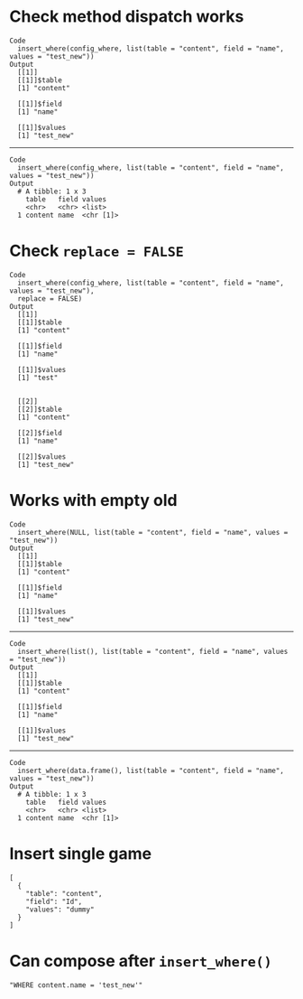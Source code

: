 # Check method dispatch works

    Code
      insert_where(config_where, list(table = "content", field = "name", values = "test_new"))
    Output
      [[1]]
      [[1]]$table
      [1] "content"
      
      [[1]]$field
      [1] "name"
      
      [[1]]$values
      [1] "test_new"
      
      

---

    Code
      insert_where(config_where, list(table = "content", field = "name", values = "test_new"))
    Output
      # A tibble: 1 x 3
        table   field values   
        <chr>   <chr> <list>   
      1 content name  <chr [1]>

# Check `replace = FALSE`

    Code
      insert_where(config_where, list(table = "content", field = "name", values = "test_new"),
      replace = FALSE)
    Output
      [[1]]
      [[1]]$table
      [1] "content"
      
      [[1]]$field
      [1] "name"
      
      [[1]]$values
      [1] "test"
      
      
      [[2]]
      [[2]]$table
      [1] "content"
      
      [[2]]$field
      [1] "name"
      
      [[2]]$values
      [1] "test_new"
      
      

# Works with empty old

    Code
      insert_where(NULL, list(table = "content", field = "name", values = "test_new"))
    Output
      [[1]]
      [[1]]$table
      [1] "content"
      
      [[1]]$field
      [1] "name"
      
      [[1]]$values
      [1] "test_new"
      
      

---

    Code
      insert_where(list(), list(table = "content", field = "name", values = "test_new"))
    Output
      [[1]]
      [[1]]$table
      [1] "content"
      
      [[1]]$field
      [1] "name"
      
      [[1]]$values
      [1] "test_new"
      
      

---

    Code
      insert_where(data.frame(), list(table = "content", field = "name", values = "test_new"))
    Output
      # A tibble: 1 x 3
        table   field values   
        <chr>   <chr> <list>   
      1 content name  <chr [1]>

# Insert single game

    [
      {
        "table": "content",
        "field": "Id",
        "values": "dummy"
      }
    ]

# Can compose after `insert_where()`

    "WHERE content.name = 'test_new'"

